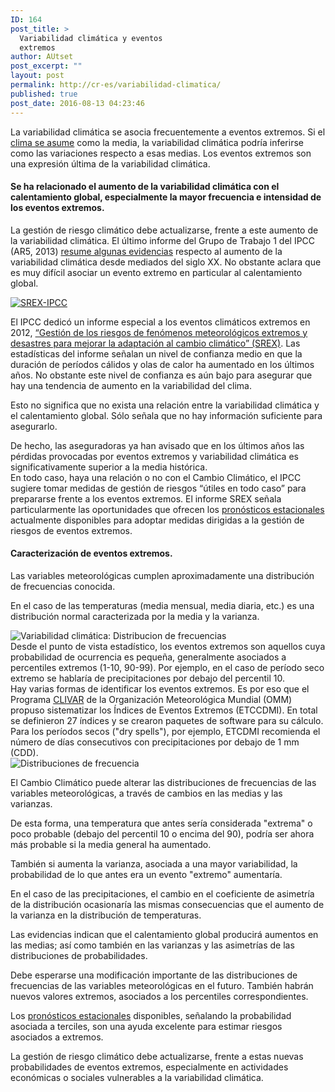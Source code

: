 ```yaml
---
ID: 164
post_title: >
  Variabilidad climática y eventos
  extremos
author: AUtset
post_excerpt: ""
layout: post
permalink: http://cr-es/variabilidad-climatica/
published: true
post_date: 2016-08-13 04:23:46
---
```

La variabilidad climática se asocia frecuentemente a eventos extremos. Si el <a href="https://es.wikipedia.org/wiki/Clima" target="_blank" rel="noopener noreferrer">clima se asume</a> como la media, la variabilidad climática podría inferirse como las variaciones respecto a esas medias. Los eventos extremos son una expresión última de la variabilidad climática.
<h4>Se ha relacionado el aumento de la variabilidad climática con el calentamiento global, especialmente la mayor frecuencia e intensidad de los eventos extremos.</h4>
<!--more-->

La gestión de riesgo climático debe actualizarse, frente a este aumento de la variabilidad climática. El último informe del Grupo de Trabajo 1 del IPCC (AR5, 2013) <a href="https://www.ipcc.ch/ipccreports/tar/wg1/index.php?idp=48" target="_blank" rel="noopener noreferrer">resume algunas evidencias</a> respecto al aumento de la variabilidad climática desde mediados del siglo XX. No obstante aclara que es muy difícil asociar un evento extremo en particular al calentamiento global.
<div class="row">
<div class="col-sm-4 col-md-4 col-lg-4"><a title="Informe SREX del IPCC" href="https://www.ipcc.ch/pdf/special-reports/srex/IPCC_SREX_ES_web.pdf" target="_blank" rel="noopener noreferrer"><img class="img-responsive pull left" src="https://es.climarisk.com/wp-content/uploads/2016/08/SREX-IPCC-240x300.png" alt="SREX-IPCC"></a></div>
<div class="col-sm-8 col-md-8 col-lg-8">

El IPCC dedicó un informe especial a los eventos climáticos extremos en 2012, <a href="https://www.ipcc.ch/pdf/special-reports/srex/IPCC_SREX_ES_web.pdf" target="_blank" rel="noopener noreferrer">“Gestión de los riesgos de fenómenos meteorológicos extremos y desastres para mejorar la adaptación al cambio climático” (SREX)</a>. Las estadísticas del informe señalan un nivel de confianza medio en que la duración de períodos cálidos y olas de calor ha aumentado en los últimos años. No obstante este nivel de confianza es aún bajo para asegurar que hay una tendencia de aumento en la variabilidad del clima.

Esto no significa que no exista una relación entre la variabilidad climática y el calentamiento global. Sólo señala que no hay información suficiente para asegurarlo.

</div>
</div>
<div class="framed-box">De hecho, las aseguradoras ya han avisado que en los últimos años las pérdidas provocadas por eventos extremos y variabilidad climática es significativamente superior a la media histórica.</div>
En todo caso, haya una relación o no con el Cambio Climático, el IPCC sugiere tomar medidas de gestión de riesgos “útiles en todo caso” para prepararse frente a los eventos extremos. El informe SREX señala particularmente las oportunidades que ofrecen los <a href="https://es.climarisk.com/pronosticos-estacionales/">pronósticos estacionales</a> actualmente disponibles para adoptar medidas dirigidas a la gestión de riesgos de eventos extremos.
<h4 class="redt">Caracterización de eventos extremos.</h4>
<div class="row">
<div class="col-sm-7 col-md-7 col-lg-7">Las variables meteorológicas cumplen aproximadamente una distribución de frecuencias conocida.

En el caso de las temperaturas (media mensual, media diaria, etc.) es una distribución normal caracterizada por la media y la varianza.

</div>
<div class="col-sm-5 col-md-5 col-lg-5"><img class="img-responsive" title="Variabilidad climática: Distribucion de frecuencias" src="https://es.climarisk.com/wp-content/uploads/2016/08/distribucion-de-frecuencias.jpg" alt="Variabilidad climática: Distribucion de frecuencias"></div>
</div>
<div class="framed-box">Desde el punto de vista estadístico, los eventos extremos son aquellos cuya probabilidad de ocurrencia es pequeña, generalmente asociados a percentiles extremos (1-10, 90-99). Por ejemplo, en el caso de período seco extremo se hablaría de precipitaciones por debajo del percentil 10.</div>
Hay varias formas de identificar los eventos extremos. Es por eso que el Programa <a href="https://www.climdex.org/indices.html" target="_blank" rel="noopener noreferrer">CLIVAR</a> de la Organización Meteorológica Mundial (OMM) propuso sistematizar los Índices de Eventos Extremos (ETCCDMI). En total se definieron 27 índices y se crearon paquetes de software para su cálculo. Para los períodos secos ("dry spells"), por ejemplo, ETCDMI recomienda el número de días consecutivos con precipitaciones por debajo de 1 mm (CDD).
<div class="row">
<div class="col-sm-6 col-md-6 col-lg-6"><img class="img-responsive" title="Distribuciones de frecuencia" src="https://es.climarisk.com/wp-content/uploads/2016/08/Cambio-Climatico-altera-distribucion-frecuencias.jpg" alt="Distribuciones de frecuencia"></div>
<div class="col-sm-6 col-md-6 col-lg-6">

El Cambio Climático puede alterar las distribuciones de frecuencias de las variables meteorológicas, a través de cambios en las medias y las varianzas.

De esta forma, una temperatura que antes sería considerada "extrema" o poco probable (debajo del percentil 10 o encima del 90), podría ser ahora más probable si la media general ha aumentado.

También si aumenta la varianza, asociada a una mayor variabilidad, la probabilidad de lo que antes era un evento "extremo" aumentaría.

En el caso de las precipitaciones, el cambio en el coeficiente de asimetría de la distribución ocasionaría las mismas consecuencias que el aumento de la varianza en la distribución de temperaturas.

Las evidencias indican que el calentamiento global producirá aumentos en las medias; así como también en las varianzas y las asimetrías de las distribuciones de probabilidades.

Debe esperarse una modificación importante de las distribuciones de frecuencias de las variables meteorológicas en el futuro. También habrán nuevos valores extremos, asociados a los percentiles correspondientes.

Los <a href="https://es.climarisk.com/pronosticos-estacionales/">pronósticos estacionales</a> disponibles, señalando la probabilidad asociada a terciles, son una ayuda excelente para estimar riesgos asociados a extremos.

</div>
</div>
<div class="framed-box">La gestión de riesgo climático debe actualizarse, frente a estas nuevas probabilidades de eventos extremos, especialmente en actividades económicas o sociales vulnerables a la variabilidad climática.</div>